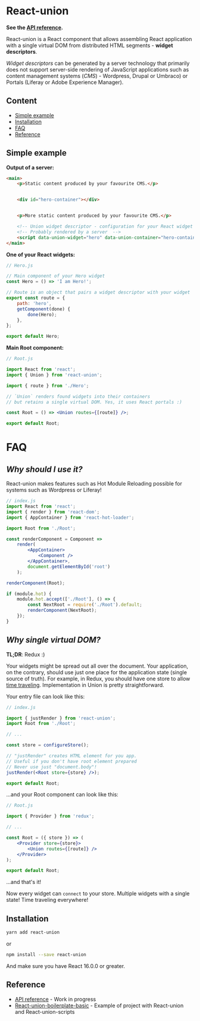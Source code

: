 # React-union

**See the [API reference](https://github.com/lundegaard/react-union/blob/master/packages/react-union/API.md).**

React-union is a React component that allows assembling React application with a single virtual DOM from distributed HTML segments - **widget descriptors**.

_Widget descriptors_ can be generated by a server technology that primarily does not support server-side rendering of JavaScript applications such as content management systems (_CMS_) - Wordpress, Drupal or Umbraco) or Portals (Liferay or Adobe Experience Manager).

## Content

* [Simple example](#simple-example)
* [Installation](#installation)
* [FAQ](#faq)
* [Reference](#reference)

## Simple example

**Output of a server:**

```html
<main>
	<p>Static content produced by your favourite CMS.</p>


	<div id="hero-container"></div>


	<p>More static content produced by your favourite CMS.</p>

	<!-- Union widget descriptor - configuration for your React widget  -->
	<!-- Probably rendered by a server  -->
	<script data-union-widget="hero" data-union-container="hero-container" type="application/json"></script>
</main>
```

**One of your React widgets:**

```jsx
// Hero.js

// Main component of your Hero widget
const Hero = () => 'I am Hero!';

// Route is an object that pairs a widget descriptor with your widget
export const route = {
	path: 'hero',
	getComponent(done) {
		done(Hero);
	},
};

export default Hero;
```

**Main Root component:**

```jsx
// Root.js

import React from 'react';
import { Union } from 'react-union';

import { route } from './Hero';

// `Union` renders found widgets into their containers
// but retains a single virtual DOM. Yes, it uses React portals :)

const Root = () => <Union routes={[route]} />;

export default Root;
```

# FAQ

## _Why should I use it?_

React-union makes features such as Hot Module Reloading possible for systems such as Wordpress or Liferay!

```jsx
// index.js
import React from 'react';
import { render } from 'react-dom';
import { AppContainer } from 'react-hot-loader';

import Root from './Root';

const renderComponent = Component =>
	render(
		<AppContainer>
			<Component />
		</AppContainer>,
		document.getElementById('root')
	);

renderComponent(Root);

if (module.hot) {
	module.hot.accept(['./Root'], () => {
		const NextRoot = require('./Root').default;
		renderComponent(NextRoot);
	});
}
```

## _Why single virtual DOM?_

**TL;DR**: Redux :)

Your widgets might be spread out all over the document. Your application, on the contrary, should use just one place for the application state (single source of truth).
For example, in Redux, you should have one store to allow [time traveling](https://github.com/gaearon/redux-devtools#redux-devtools). Implementation in Union is pretty straightforward.

Your entry file can look like this:

```jsx
// index.js

import { justRender } from 'react-union';
import Root from './Root';

// ...

const store = configureStore();

// "justRender" creates HTML element for you app.
// Useful if you don't have root element prepared
// Never use just "document.body"!
justRender(<Root store={store} />);

export default Root;
```

...and your Root component can look like this:

```jsx
// Root.js

import { Provider } from 'redux';

// ...

const Root = ({ store }) => (
	<Provider store={store}>
		<Union routes={[route]} />
	</Provider>
);

export default Root;
```

...and that's it!

Now every widget can `connect` to your store. Multiple widgets with a single state! Time traveling everywhere!

## Installation

```sh
yarn add react-union
```

or

```sh
npm install --save react-union
```

And make sure you have React 16.0.0 or greater.

## Reference

* [API reference](https://github.com/lundegaard/react-union/blob/master/packages/react-union/API.md) - Work in progress
* [React-union-boilerplate-basic](https://github.com/lundegaard/react-union/tree/master/boilerplates/react-union-boilerplate-basic) - Example of project with React-union and React-union-scripts
